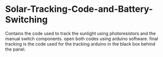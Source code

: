 # Solar-Tracking-Code-and-Battery-Switching
Contains the code used to track the sunlight using photoresistors and the manual switch components. 
open both codes using arduino software. 
final tracking is the code used for the tracking arduino in the black box behind the panel.
